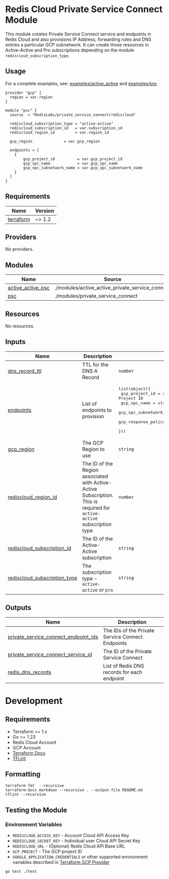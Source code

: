 # Redis Cloud Private Service Connect Module

This module creates Private Service Connect service and endpoints in Redis Cloud and also provisions IP Address, forwarding
rules and DNS entries a particular GCP subnetwork. It can create those resources in Active-Active and Pro subscriptions 
depending on the module `rediscloud_subscription_type`.


## Usage

For a complete examples, see: [examples/active_active](examples/active_active) and [examples/pro](examples/pro)

```hcl
provider "gcp" {
  region = var.region
}

module "psc" {
  source  = "RedisLabs/private_service_connect/rediscloud"

  rediscloud_subscription_type = "active-active"
  rediscloud_subscription_id   = var.subscription_id
  rediscloud_region_id         = var.region_id

  gcp_region              = var.gcp_region
  
  endpoints = [
    {
        gcp_project_id          = var.gcp_project_id
        gcp_vpc_name            = var.gcp_vpc_name
        gcp_vpc_subnetwork_name = var.gcp_vpc_subnetwork_name
    }
  ]
}
```

<!-- BEGIN_TF_DOCS -->
## Requirements

| Name | Version |
|------|---------|
| <a name="requirement_terraform"></a> [terraform](#requirement\_terraform) | ~> 1.2 |

## Providers

No providers.

## Modules

| Name | Source | Version |
|------|--------|---------|
| <a name="module_active_active_psc"></a> [active\_active\_psc](#module\_active\_active\_psc) | ./modules/active_active_private_service_connect | n/a |
| <a name="module_psc"></a> [psc](#module\_psc) | ./modules/private_service_connect | n/a |

## Resources

No resources.

## Inputs

| Name | Description | Type | Default | Required |
|------|-------------|------|---------|:--------:|
| <a name="input_dns_record_ttl"></a> [dns\_record\_ttl](#input\_dns\_record\_ttl) | TTL for the DNS A Record | `number` | `300` | no |
| <a name="input_endpoints"></a> [endpoints](#input\_endpoints) | List of endpoints to provision | <pre>list(object({<br/>    gcp_project_id           = string # The Google Cloud Project ID<br/>    gcp_vpc_name             = string # The GCP VPC Network name<br/>    gcp_vpc_subnetwork_name  = string # The GCP VPC Subnetwork name<br/>    gcp_response_policy_name = string # The DNS Response Policy Name<br/>  }))</pre> | `[]` | no |
| <a name="input_gcp_region"></a> [gcp\_region](#input\_gcp\_region) | The GCP Region to use | `string` | n/a | yes |
| <a name="input_rediscloud_region_id"></a> [rediscloud\_region\_id](#input\_rediscloud\_region\_id) | The ID of the Region associated with Active-Active Subscription. This is required for `active-active` subscription type | `number` | `null` | no |
| <a name="input_rediscloud_subscription_id"></a> [rediscloud\_subscription\_id](#input\_rediscloud\_subscription\_id) | The ID of the Active-Active subscription | `string` | n/a | yes |
| <a name="input_rediscloud_subscription_type"></a> [rediscloud\_subscription\_type](#input\_rediscloud\_subscription\_type) | The subscription type - `active-active` or `pro` | `string` | n/a | yes |

## Outputs

| Name | Description |
|------|-------------|
| <a name="output_private_service_connect_endpoint_ids"></a> [private\_service\_connect\_endpoint\_ids](#output\_private\_service\_connect\_endpoint\_ids) | The IDs of the Private Service Connect Endpoints |
| <a name="output_private_service_connect_service_id"></a> [private\_service\_connect\_service\_id](#output\_private\_service\_connect\_service\_id) | The ID of the Private Service Connect |
| <a name="output_redis_dns_records"></a> [redis\_dns\_records](#output\_redis\_dns\_records) | List of Redis DNS records for each endpoint |
<!-- END_TF_DOCS -->

# Development

## Requirements

* Terraform >= 1.x
* Go >= 1.23
* Redis Cloud Account
* GCP Account
* [Terraform Docs](https://terraform-docs.io/)
* [TFLint](https://github.com/terraform-linters/tflint)

## Formatting

```shell
terraform fmt  --recursive
terraform-docs markdown --recursive . --output-file README.md
tflint --recursive
```

## Testing the Module

### Environment Variables

* `REDISCLOUD_ACCESS_KEY` - Account Cloud API Access Key
* `REDISCLOUD_SECRET_KEY` - Individual user Cloud API Secret Key
* `REDISCLOUD_URL` - (Optional) Redis Cloud API Base URL
* `GCP_PROJECT` - The GCP project ID
* `GOOGLE_APPLICATION_CREDENTIALS` or other supported environment variables described in [Terraform GCP Provider](https://registry.terraform.io/providers/hashicorp/google/latest/docs/guides/provider_reference#authentication-configuration)

```shell
go test ./test
```